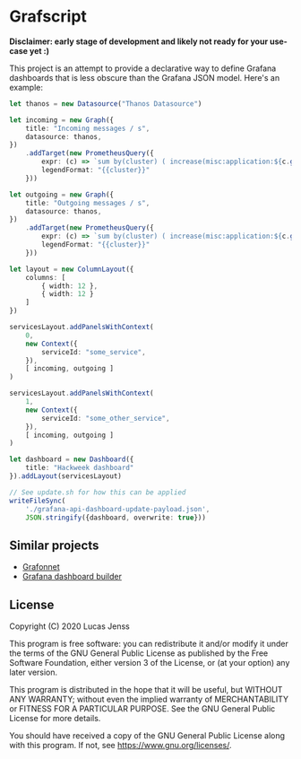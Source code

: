 # Grafscript

**Disclaimer: early stage of development and likely not ready for your use-case yet :)**

This project is an attempt to provide a declarative way to define Grafana dashboards that is less obscure than the Grafana JSON model. Here's an example:

```typescript
let thanos = new Datasource("Thanos Datasource")

let incoming = new Graph({
    title: "Incoming messages / s",
    datasource: thanos,
})
    .addTarget(new PrometheusQuery({
        expr: (c) => `sum by(cluster) ( increase(misc:application:${c.get('serviceId')}_incoming_messages[1m]))`,
        legendFormat: "{{cluster}}"
    }))

let outgoing = new Graph({
    title: "Outgoing messages / s",
    datasource: thanos,
})
    .addTarget(new PrometheusQuery({
        expr: (c) => `sum by(cluster) ( increase(misc:application:${c.get('serviceId')}_outgoing_messages[1m]))`,
        legendFormat: "{{cluster}}"
    }))

let layout = new ColumnLayout({
    columns: [
        { width: 12 },
        { width: 12 }
    ]
})

servicesLayout.addPanelsWithContext(
    0,
    new Context({
        serviceId: "some_service",
    }),
    [ incoming, outgoing ]
)

servicesLayout.addPanelsWithContext(
    1,
    new Context({
        serviceId: "some_other_service",
    }),
    [ incoming, outgoing ]
)

let dashboard = new Dashboard({
    title: "Hackweek dashboard"
}).addLayout(servicesLayout)

// See update.sh for how this can be applied
writeFileSync(
    './grafana-api-dashboard-update-payload.json',
    JSON.stringify({dashboard, overwrite: true}))
```


## Similar projects

* [Grafonnet](https://github.com/grafana/grafonnet-lib)
* [Grafana dashboard builder](https://github.com/jakubplichta/grafana-dashboard-builder)


## License

Copyright (C) 2020 Lucas Jenss

This program is free software: you can redistribute it and/or modify
it under the terms of the GNU General Public License as published by
the Free Software Foundation, either version 3 of the License, or
(at your option) any later version.

This program is distributed in the hope that it will be useful,
but WITHOUT ANY WARRANTY; without even the implied warranty of
MERCHANTABILITY or FITNESS FOR A PARTICULAR PURPOSE.  See the
GNU General Public License for more details.

You should have received a copy of the GNU General Public License
along with this program.  If not, see <https://www.gnu.org/licenses/>.